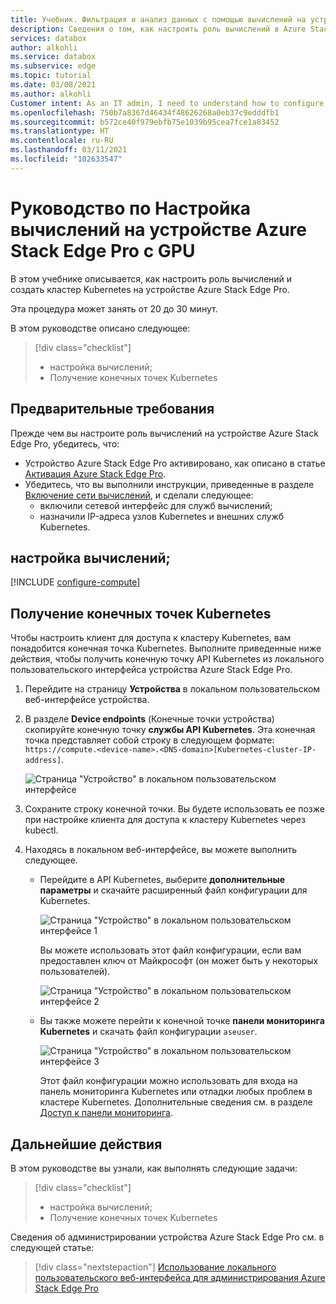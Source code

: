 ```yaml
---
title: Учебник. Фильтрация и анализ данных с помощью вычислений на устройстве Azure Stack Edge Pro с GPU | Документация Майкрософт
description: Сведения о том, как настроить роль вычислений в Azure Stack Edge Pro с GPU и использовать ее для преобразования данных перед их отправкой в Azure.
services: databox
author: alkohli
ms.service: databox
ms.subservice: edge
ms.topic: tutorial
ms.date: 03/08/2021
ms.author: alkohli
Customer intent: As an IT admin, I need to understand how to configure compute on Azure Stack Edge Pro so I can use it to transform the data before sending it to Azure.
ms.openlocfilehash: 750b7a8367d46434f48626268a0eb37c9edddfb1
ms.sourcegitcommit: b572ce40f979ebfb75e1039b95cea7fce1a83452
ms.translationtype: HT
ms.contentlocale: ru-RU
ms.lasthandoff: 03/11/2021
ms.locfileid: "102633547"
---
```

# <a name="tutorial-configure-compute-on-azure-stack-edge-pro-gpu-device"></a>Руководство по Настройка вычислений на устройстве Azure Stack Edge Pro с GPU

<!--ALPA WILL VERIFY - [!INCLUDE [applies-to-skus](../../includes/azure-stack-edge-applies-to-all-sku.md)]-->

В этом учебнике описывается, как настроить роль вычислений и создать кластер Kubernetes на устройстве Azure Stack Edge Pro. 

Эта процедура может занять от 20 до 30 минут.


В этом руководстве описано следующее:

> [!div class="checklist"]
> * настройка вычислений;
> * Получение конечных точек Kubernetes

 
## <a name="prerequisites"></a>Предварительные требования

Прежде чем вы настроите роль вычислений на устройстве Azure Stack Edge Pro, убедитесь, что:

- Устройство Azure Stack Edge Pro активировано, как описано в статье [Активация Azure Stack Edge Pro](azure-stack-edge-gpu-deploy-activate.md).
- Убедитесь, что вы выполнили инструкции, приведенные в разделе [Включение сети вычислений](azure-stack-edge-gpu-deploy-configure-network-compute-web-proxy.md#enable-compute-network), и сделали следующее:
    - включили сетевой интерфейс для служб вычислений;
    - назначили IP-адреса узлов Kubernetes и внешних служб Kubernetes.

## <a name="configure-compute"></a>настройка вычислений;

[!INCLUDE [configure-compute](../../includes/azure-stack-edge-gateway-configure-compute.md)]

## <a name="get-kubernetes-endpoints"></a>Получение конечных точек Kubernetes

Чтобы настроить клиент для доступа к кластеру Kubernetes, вам понадобится конечная точка Kubernetes. Выполните приведенные ниже действия, чтобы получить конечную точку API Kubernetes из локального пользовательского интерфейса устройства Azure Stack Edge Pro.

1. Перейдите на страницу **Устройства** в локальном пользовательском веб-интерфейсе устройства.
2. В разделе **Device endpoints** (Конечные точки устройства) скопируйте конечную точку **службы API Kubernetes**. Эта конечная точка представляет собой строку в следующем формате: `https://compute.<device-name>.<DNS-domain>[Kubernetes-cluster-IP-address]`. 

    ![Страница "Устройство" в локальном пользовательском интерфейсе](./media/azure-stack-edge-gpu-create-kubernetes-cluster/device-kubernetes-endpoint-1.png)

3. Сохраните строку конечной точки. Вы будете использовать ее позже при настройке клиента для доступа к кластеру Kubernetes через kubectl.

4. Находясь в локальном веб-интерфейсе, вы можете выполнить следующее.

    - Перейдите в API Kubernetes, выберите **дополнительные параметры** и скачайте расширенный файл конфигурации для Kubernetes. 

        ![Страница "Устройство" в локальном пользовательском интерфейсе 1](./media/azure-stack-edge-gpu-deploy-configure-compute/download-advanced-config-1.png)

        Вы можете использовать этот файл конфигурации, если вам предоставлен ключ от Майкрософт (он может быть у некоторых пользователей).

        ![Страница "Устройство" в локальном пользовательском интерфейсе 2](./media/azure-stack-edge-gpu-deploy-configure-compute/download-advanced-config-2.png)

    - Вы также можете перейти к конечной точке **панели мониторинга Kubernetes** и скачать файл конфигурации `aseuser`. 
    
        ![Страница "Устройство" в локальном пользовательском интерфейсе 3](./media/azure-stack-edge-gpu-deploy-configure-compute/download-aseuser-config-1.png)

        Этот файл конфигурации можно использовать для входа на панель мониторинга Kubernetes или отладки любых проблем в кластере Kubernetes. Дополнительные сведения см. в разделе [Доступ к панели мониторинга](azure-stack-edge-gpu-monitor-kubernetes-dashboard.md#access-dashboard). 


## <a name="next-steps"></a>Дальнейшие действия

В этом руководстве вы узнали, как выполнять следующие задачи:

> [!div class="checklist"]
> * настройка вычислений;
> * Получение конечных точек Kubernetes


Сведения об администрировании устройства Azure Stack Edge Pro см. в следующей статье:

> [!div class="nextstepaction"]
> [Использование локального пользовательского веб-интерфейса для администрирования Azure Stack Edge Pro](azure-stack-edge-manage-access-power-connectivity-mode.md)
